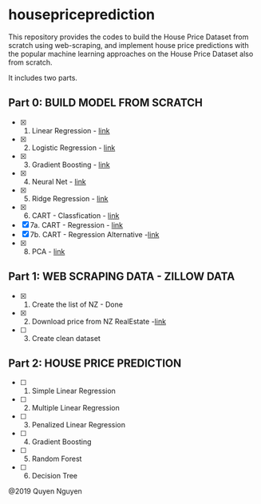 # housepriceprediction
This repository provides the codes to build the House Price Dataset from scratch using web-scraping, and implement house price predictions with the popular machine learning approaches on the House Price Dataset also from scratch.

It includes two parts.
## Part 0: BUILD MODEL FROM SCRATCH
- [x] 1. Linear Regression - [link](https://github.com/nguy2254/housepriceprediction/blob/master/Linear%20Regression_GSD.ipynb)
- [x] 2. Logistic Regression - [link](https://github.com/nguy2254/housepriceprediction/blob/master/Logistic%20Regression.ipynb) 
- [x] 3. Gradient Boosting - [link](https://github.com/nguy2254/housepriceprediction/blob/master/GBM%20Implementation.py)
- [x] 4. Neural Net  - [link](https://github.com/nguy2254/housepriceprediction/blob/master/Neural%20Net%20implementation.ipynb)
- [x] 5. Ridge Regression - [link](https://github.com/nguy2254/housepriceprediction/blob/master/Ridge%20Regression.ipynb)
- [x] 6. CART - Classfication - [link](https://github.com/nguy2254/housepriceprediction/blob/master/CART.py)
- [x] 7a. CART - Regression - [link](https://github.com/nguy2254/housepriceprediction/blob/master/CART%20Regression_Regression.py)
- [x] 7b. CART - Regression Alternative -[link](https://github.com/nguy2254/housepriceprediction/blob/master/CART%20Regression_Regression_New.py)
- [x] 8.  PCA - [link](https://github.com/nguy2254/housepriceprediction/blob/master/PCA%20Analysis.ipynb)

## Part 1: WEB SCRAPING DATA  - ZILLOW DATA 
- [x] 1. Create the list of NZ - Done 
- [x] 2. Download price from NZ RealEstate -[link](https://github.com/nguy2254/housepriceprediction/blob/master/Webscrapping.ipynb)
- [ ] 3. Create clean dataset

## Part 2: HOUSE PRICE PREDICTION
- [ ] 1. Simple Linear Regression
- [ ] 2. Multiple Linear Regression
- [ ] 3. Penalized Linear Regression
- [ ] 4. Gradient Boosting 
- [ ] 5. Random Forest 
- [ ] 6. Decision Tree 

@2019 Quyen Nguyen
